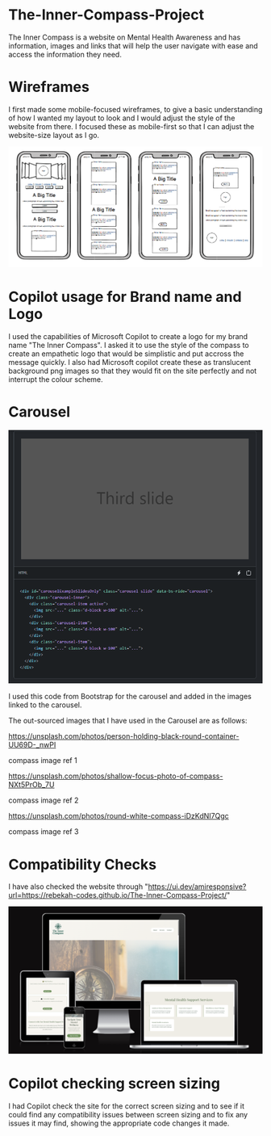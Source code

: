 ﻿# The-Inner-Compass-Project

The Inner Compass is a website on Mental Health Awareness and has information, images and links that will help the user navigate with ease and access the information they need.

# Wireframes

I first made some mobile-focused wireframes, to give a basic understanding of how I wanted my layout to look and I would adjust the style of the website from there. I focused these as mobile-first so that I can adjust the website-size layout as I go.

<p align="center">
<img src="assets/Readme images/wireframe.png" alt="Four smartphone wireframes display different mobile layouts for a mental health website. Each screen shows navigation menus, large titles, buttons, and grouped content blocks with headings and short paragraphs. The first screen features a central circular logo with navigation buttons above and below, while the others show stacked content cards and navigation links. The environment is minimal and monochrome, focusing on clear structure and accessibility. Visible text includes group name, a big title, small paragraph of text explaining the brand idea, button, home, products, company, and blog. The tone is calm and organized, emphasizing usability and clarity." />
</p>

#   Copilot usage for Brand name and Logo

I used the capabilities of Microsoft Copilot to create a logo for my brand name "The Inner Compass". I asked it to use the style of the compass to create an empathetic logo that would be simplistic and put accross the message quickly. I also had Microsoft copilot create these as translucent background png images so that they would fit on the site perfectly and not interrupt the colour scheme.

# Carousel

<p align="center">
<img src="assets/Readme images/Bootstrap-Carousel.png" alt="Bootstrap documentation page showing a carousel component example. The main section displays a large gray carousel with the text First slide centered. Below, HTML code for the carousel is visible, including div elements and image tags. The left sidebar lists Bootstrap components such as Accordion, Alerts, Badge, Breadcrumb, and Carousel, with Carousel highlighted. The right sidebar provides navigation links for carousel usage and options. The environment uses a dark theme with purple highlights, creating a focused and professional tone. No other visible text is present." />
</p>

I used this code from Bootstrap for the carousel and added in the images linked to the carousel.

The out-sourced images that I have used in the Carousel are as follows:

https://unsplash.com/photos/person-holding-black-round-container-UU69D-_nwPI

compass image ref 1

https://unsplash.com/photos/shallow-focus-photo-of-compass-NXt5PrOb_7U

compass image ref 2

https://unsplash.com/photos/round-white-compass-iDzKdNI7Qgc

compass image ref 3

# Compatibility Checks

I have also checked the website through "https://ui.dev/amiresponsive?url=https://rebekah-codes.github.io/The-Inner-Compass-Project/"

<p align="center">
<img src="assets/Readme images/Am-I-responsive.png" alt="Four digital devices including a desktop monitor, laptop, tablet, and smartphone display The Inner Compass website homepage and services page. The screens show a calm, neutral color palette with a compass logo, navigation menu, and mental health support service cards. The environment is a dark background that highlights the responsive design across devices. Visible text includes The Inner Compass, About, Services, Contact, Mental Health Support Services, Anxiety and Stress Management, Depression Support, Mindfulness-Based Therapy, Mental Health Awareness, and Navigate Your Mental Wellness. The overall tone is professional and reassuring." />
</p>

# Copilot checking screen sizing

I had Copilot check the site for the correct screen sizing and to see if it could find any compatibility issues between screen sizing and to fix any issues it may find, showing the appropriate code changes it made.
